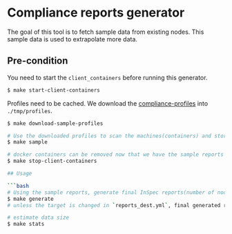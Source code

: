 # Compliance reports generator

The goal of this tool is to fetch sample data from existing nodes. This sample data is used to extrapolate more data.

## Pre-condition

You need to start the `client_containers` before running this generator.

```bash
$ make start-client-containers
```

Profiles need to be cached. We download the [compliance-profiles](https://github.com/chef/compliance-profiles) into `./tmp/profiles`.

```bash
$ make download-sample-profiles

# Use the downloaded profiles to scan the machines(containers) and store the sample reports in `report/samples/`
$ make sample

# docker containers can be removed now that we have the sample reports
$ make stop-client-containers

## Usage

```bash
# Using the sample reports, generate final InSpec reports(number of nodes defined in `matrix.yml`(simulation->nodes))
$ make generate
# unless the target is changed in `reports_dest.yml`, final generated reports will be saved in `report/nodes/`

# estimate data size
$ make stats
```
